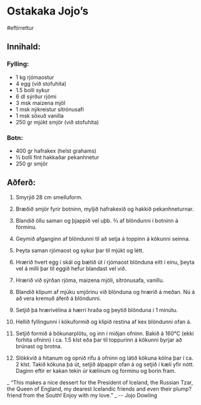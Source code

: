 # Ostakaka Jojo’s 
#eftirrettur

## Innihald:
### Fylling:
- 1 kg rjómaostur
- 4 egg (við stofuhita)
- 1.5 bolli sykur
- 6 dl sýrður rjómi
- 3 msk maizena mjöl
- 1 msk nýkreistur sítrónusafi
- 1 msk söxuð vanilla
- 250 gr mjúkt smjör (við stofuhita)

### Botn:
- 400 gr hafrakex (helst grahams)
- ½ bolli fínt hakkaðar pekanhnetur
- 250 gr smjör

## Aðferð:
1. Smyrjið 28 cm smelluform. 
2. Bræðið smjör fyrir botninn, myljið hafrakexið og hakkið pekanhneturnar. 
3. Blandið öllu saman og þjappið vel uþb. ⅔ af blöndunni í botninn á forminu. 
4. Geymið afganginn af blöndunni til að setja á toppinn á kökunni seinna.

5. Þeyta saman rjómaost og sykur þar til mjúkt og létt. 

6. Hrærið hvert egg í skál og bætið út í rjómaost blönduna eitt í einu, þeyta vel á milli þar til eggið hefur blandast vel við. 

7. Hrærið við sýrðan rjóma, maizena mjöli, sítrónusafa, vanillu.

8. Blandið klípum af mjúku smjörinu við blönduna og hrærið á meðan. Nú á að vera kremuð áferð á blöndunni. 

9. Setjið þá hrærivélina á hærri hraða og þeytið blönduna í 1 mínútu. 

10. Hellið fyllingunni í kökuformið og klípið restina af kex blöndunni ofan á.    

11. Setjið formið á bökunarplötu, og inn í miðjan ofninn. Bakið á 160°C (ekki forhita ofninn) í ca. 1.5 klst eða þar til toppurinn á kökunni byrjar að brúnast og brotna. 

12. Slökkvið á hitanum og opnið rifu á ofninn og látið kökuna kólna þar í ca. 2 klst. Takið kökuna þá út, setjið álpappír ofan á og setjið í kæli yfir nótt. Daginn eftir er kakan tekin úr kælinum og forminu og borin fram.

_ “This makes a nice dessert for the President of Iceland, the Russian Tzar, the Queen of England, my dearest Icelandic friends and even their plump? friend from the South! Enjoy with my love.” _
-- Jojo Dowling
